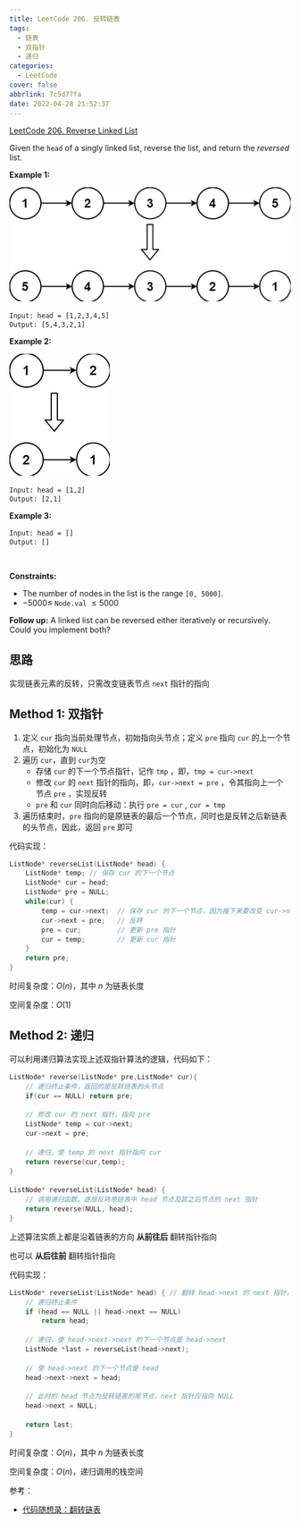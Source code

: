 ```yaml
---
title: LeetCode 206. 反转链表
tags:
  - 链表
  - 双指针
  - 递归
categories:
  - LeetCode
cover: false
abbrlink: 7c5d77fa
date: 2022-04-28 21:52:37
---
```



[LeetCode 206. Reverse Linked List](https://leetcode-cn.com/problems/reverse-linked-list/)

Given the `head` of a singly linked list, reverse the list, and return the *reversed* list.

**Example 1:**

![](LeetCode206-反转链表/1.png)

    Input: head = [1,2,3,4,5]
    Output: [5,4,3,2,1]


**Example 2:**

![](LeetCode206-反转链表/2.png)

    Input: head = [1,2]
    Output: [2,1]

**Example 3:**

    Input: head = []
    Output: []
 

**Constraints:**
 - The number of nodes in the list is the range `[0, 5000]`.
 - $- 5000 \le$ `Node.val` $\le 5000$
 

**Follow up:** A linked list can be reversed either iteratively or recursively. Could you implement both?

## 思路

实现链表元素的反转，只需改变链表节点 `next` 指针的指向


## Method 1: 双指针

1. 定义 `cur` 指向当前处理节点，初始指向头节点；定义 `pre` 指向 `cur` 的上一个节点，初始化为 `NULL`
2. 遍历 `cur`，直到 `cur`为空
    - 存储 `cur` 的下一个节点指针，记作 `tmp` ，即，`tmp = cur->next` 
    - 修改 `cur` 的 `next` 指针的指向，即，`cur->next = pre` ，令其指向上一个节点 `pre` ，实现反转
    - `pre` 和 `cur` 同时向后移动：执行 `pre = cur` , `cur = tmp`
3. 遍历结束时，`pre` 指向的是原链表的最后一个节点，同时也是反转之后新链表的头节点，因此，返回 `pre` 即可


代码实现：
```cpp
ListNode* reverseList(ListNode* head) {
    ListNode* temp; // 保存 cur 的下一个节点
    ListNode* cur = head;
    ListNode* pre = NULL;
    while(cur) {
        temp = cur->next;  // 保存 cur 的下一个节点，因为接下来要改变 cur->next
        cur->next = pre;   // 反转
        pre = cur;         // 更新 pre 指针
        cur = temp;        // 更新 cur 指针
    }
    return pre;
}
```

时间复杂度：$O(n)$，其中 $n$ 为链表长度

空间复杂度：$O(1)$


## Method 2: 递归

可以利用递归算法实现上述双指针算法的逻辑，代码如下：
```cpp
ListNode* reverse(ListNode* pre,ListNode* cur){
    // 递归终止条件，返回的是反转链表的头节点
    if(cur == NULL) return pre;

    // 修改 cur 的 next 指针，指向 pre
    ListNode* temp = cur->next;
    cur->next = pre;

    // 递归，使 temp 的 next 指针指向 cur
    return reverse(cur,temp);
}

ListNode* reverseList(ListNode* head) {
    // 调用递归函数，逐层反转原链表中 head 节点及其之后节点的 next 指针
    return reverse(NULL, head);
}
```

上述算法实质上都是沿着链表的方向 **从前往后** 翻转指针指向

也可以 **从后往前** 翻转指针指向

代码实现：

```cpp
ListNode* reverseList(ListNode* head) { // 翻转 head->next 的 next 指针，使其指向 head
    // 递归终止条件
    if (head == NULL || head->next == NULL)
        return head;
    
    // 递归，使 head->next->next 的下一个节点是 head->next
    ListNode *last = reverseList(head->next);

    // 使 head->next 的下一个节点是 head
    head->next->next = head;

    // 此时的 head 节点为反转链表的尾节点，next 指针应指向 NULL
    head->next = NULL;

    return last;
}
```

时间复杂度：$O(n)$，其中 $n$ 为链表长度

空间复杂度：$O(n)$，递归调用的栈空间

参考：
 - [代码随想录：翻转链表](https://www.programmercarl.com/0206.%E7%BF%BB%E8%BD%AC%E9%93%BE%E8%A1%A8.html)